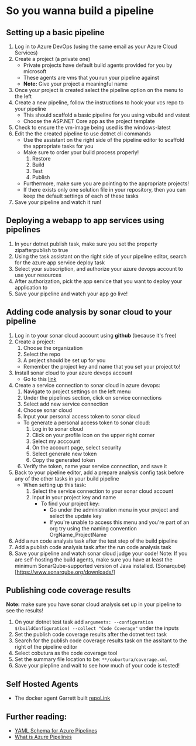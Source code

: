 # So you wanna build a pipeline

## Setting up a basic pipeline

1. Log in to Azure DevOps (using the same email as your Azure Cloud Services)
2. Create a project (a private one)
   - Private projects have default build agents provided for you by microsoft
   - These agents are vms that you run your pipeline against
   - **Note:** Give your project a meaningful name
3. Once your project is created select the pipeline option on the menu to the left
4. Create a new pipeline, follow the instructions to hook your vcs repo to your pipeline
   - This should scaffold a basic pipeline for you using vsbuild and vstest
   - Choose the ASP.NET Core app as the project template
5. Check to ensure the vm-image being used is the windows-latest
6. Edit the the created pipeline to use dotnet cli commands
   - Use the assistant on the right side of the pipeline editor to scaffold the appropriate tasks for you
   - Make sure to order your build process properly!
     1. Restore
     2. Build
     3. Test
     4. Publish
   - Furthermore, make sure you are pointing to the appropriate projects!
   - If there exists only one solution file in your repository, then you can keep the default settings of each of these tasks
7. Save your pipeline and watch it run!

## Deploying a webapp to app services using pipelines

1. In your dotnet publish task, make sure you set the property zipafterpublish to true
2. Using the task assistant on the right side of your pipeline editor, search for the azure app service deploy task
3. Select your subscription, and authorize your azure devops account to use your resources
4. After authorization, pick the app service that you want to deploy your application to
5. Save your pipeline and watch your app go live!

## Adding code analysis by sonar cloud to your pipeline

1. Log in to your sonar cloud account using **github** (because it's free)
2. Create a project:
   1. Choose the organization
   2. Select the repo
   3. A project should be set up for you
   - Remember the project key and name that you set your project to!
3. Install sonar cloud to your azure devops account
   - Go to this [link](https://marketplace.visualstudio.com/items?itemName=SonarSource.sonarcloud)
4. Create a service connection to sonar cloud in azure devops:
   1. Navigate to project settings on the left menu
   2. Under the pipelines section, click on service connections
   3. Select add new service connection
   4. Choose sonar cloud
   5. Input your personal access token to sonar cloud
   - To generate a personal access token to sonar cloud:
     1. Log in to sonar cloud
     2. Click on your profile icon on the upper right corner
     3. Select my acccount
     4. On the account page, select security
     5. Select generate new token
     6. Copy the generated token
   6. Verify the token, name your service connection, and save it
5. Back to your pipeline editor, add a prepare analysis config task before any of the other tasks in your build pipeline
   - When setting up this task:
     1. Select the service connection to your sonar cloud account
     2. Input in your project key and name
        - To find your project key:
          - Go under the administration menu in your project and select the update key
          - If you're unable to access this menu and you're part of an org try using the naming convention OrgName_ProjectName
6. Add a run code analysis task after the test step of the build pipeline
7. Add a publish code analysis task after the run code analysis task
8. Save your pipeline and watch sonar cloud judge your code!
   Note: If you are self-hosting the build agents, make sure you have at least the minimum SonarQube-supported version of Java installed.
   (Sonarqube)[https://www.sonarqube.org/downloads/]

## Publishing code coverage results

**Note:** make sure you have sonar cloud analysis set up in your pipeline to see the results!

1. On your dotnet test task add `arguments: --configuration $(buildConfiguration) --collect "Code Coverage"` under the inputs
2. Set the publish code coverage results after the dotnet test task
3. Search for the publish code coverage results task on the assitant to the right of the pipeline editor
4. Select cobutura as the code coverage tool
5. Set the summary file location to be: `**/coburtura/coverage.xml`
6. Save your piepline and wait to see how much of your code is tested!

## Self Hosted Agents

- The docker agent Garrett built [repoLink](https://github.com/210503-Reston-NET/DockerAgent)

## Further reading:

- [YAML Schema for Azure Pipelines](https://docs.microsoft.com/en-us/azure/devops/pipelines/yaml-schema?view=azure-devops&tabs=schema%2Cparameter-schema)
- [What is Azure Pipelines](https://docs.microsoft.com/en-us/azure/devops/pipelines/get-started/what-is-azure-pipelines?view=azure-devops)

